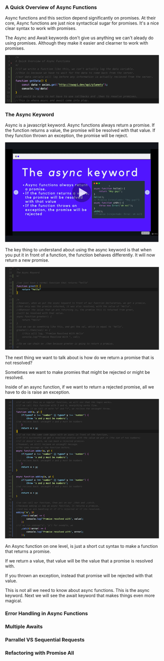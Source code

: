 
### A Quick Overview of Async Functions 

Async functions and this section depend significantly on promises. At their core, Async functions are just nice syntactical sugar for promises. It's a nice clear syntax to work with promises.

The Async and Await keywords don't give us anything we can't aleady do using promises. Although they make it easier and clearner to work with promises. 

![images](/images/section18/asyncintro1.png)


### The Async Keyword 

Async is a javascript keyword. Async functions always return a promise. If the function returns a value, the promise will be resolved with that value. If they function thrown an exception, the promise will be reject. 

![images](/images/section18/asynckeyword1.png)

The key thing to understand about using the async keyword is that when you put it in front of a function, the function behaves differently. It will now return a new promise. 

![images](/images/section18/asynckeyword2.png)

The next thing we want to talk about is how do we return a promise that is not resolved?

Sometimes we want to make promies that might be rejected or might be resolved. 

Inside of an async function, if we want to return a rejected promise, all we have to do is raise an exception. 

![images](/images/section18/asynckeyword3.png)

An Async function on one level, is just a short cut syntax to make a function that returns a promise. 

If we return a value, that value will be the value that a promise is resolved with. 

If you thrown an exception, instead that promise will be rejected with that value. 

This is not all we need to know about async functions. This is the async keyword. Next we will see the await keyword that makes things even more magical. 



### Error Handling in Async Functions 




### Multiple Awaits 




### Parrallel VS Sequential Requests 




### Refactoring with Promise All 



